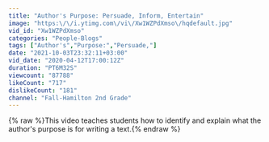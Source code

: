 ```yaml
---
title: "Author's Purpose: Persuade, Inform, Entertain"
image: "https:\/\/i.ytimg.com\/vi\/Xw1WZPdXmso\/hqdefault.jpg"
vid_id: "Xw1WZPdXmso"
categories: "People-Blogs"
tags: ["Author's","Purpose:","Persuade,"]
date: "2021-10-03T23:32:11+03:00"
vid_date: "2020-04-12T17:00:12Z"
duration: "PT6M32S"
viewcount: "87788"
likeCount: "717"
dislikeCount: "181"
channel: "Fall-Hamilton 2nd Grade"
---
```

{% raw %}This video teaches students how to identify and explain what the author's purpose is for writing a text.{% endraw %}
